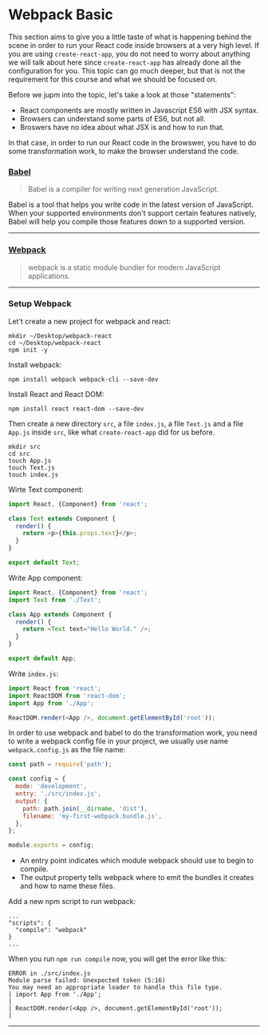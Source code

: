 # Webpack Basic

This section aims to give you a little taste of what is happening behind the scene in order to run your React code inside browsers at a very high level. If you are using `create-react-app`, you do not need to worry about anything we will talk about here since `create-react-app` has already done all the configuration for you. This topic can go much deeper, but that is not the requirement for this course and what we should be focused on.

Before we jupm into the topic, let's take a look at those "statements":

* React components are mostly written in Javascript ES6 with JSX syntax.
* Browsers can understand some parts of ES6, but not all.
* Broswers have no idea about what JSX is and how to run that.

In that case, in order to run our React code in the browswer, you have to do some transformation work, to make the browser understand the code.

### [Babel](https://babeljs.io/)

> Babel is a compiler for writing next generation JavaScript.

Babel is a tool that helps you write code in the latest version of JavaScript. When your supported environments don't support certain features natively, Babel will help you compile those features down to a supported version.

---

### [Webpack](https://webpack.js.org/)

> webpack is a static module bundler for modern JavaScript applications.

---

### Setup Webpack

Let't create a new project for webpack and react:

```
mkdir ~/Desktop/webpack-react
cd ~/Desktop/webpack-react
npm init -y
```

Install webpack:

```
npm install webpack webpack-cli --save-dev
```

Install React and React DOM:

```
npm install react react-dom --save-dev
```

Then create a new directory `src`, a file `index.js`, a file `Text.js` and a file `App.js` inside `src`, like what `create-react-app` did for us before.

```
mkdir src
cd src
touch App.js
touch Text.js
touch index.js
```

Wirte Text component:

```js
import React, {Component} from 'react';

class Text extends Component {
  render() {
    return <p>{this.props.text}</p>;
  }
}

export default Text;
```

Write App component:

```js
import React, {Component} from 'react';
import Text from './Text';

class App extends Component {
  render() {
    return <Text text="Hello World." />;
  }
}

export default App;
```

Write `index.js`:

```js
import React from 'react';
import ReactDOM from 'react-dom';
import App from './App';

ReactDOM.render(<App />, document.getElementById('root'));
```

In order to use webpack and babel to do the transformation work, you need to write a webpack config file in your project, we usually use name `webpack.config.js` as the file name:

```js
const path = require('path');

const config = {
  mode: 'development',
  entry: './src/index.js',
  output: {
    path: path.join(__dirname, 'dist'),
    filename: 'my-first-webpack.bundle.js',
  },
};

module.exports = config;
```

* An entry point indicates which module webpack should use to begin to compile.
* The output property tells webpack where to emit the bundles it creates and how to name these files.

Add a new npm script to run webpack:

```
...
"scripts": {
  "compile": "webpack"
}
...
```

When you run `npm run compile` now, you will get the error like this:

```
ERROR in ./src/index.js
Module parse failed: Unexpected token (5:16)
You may need an appropriate loader to handle this file type.
| import App from './App';
|
| ReactDOM.render(<App />, document.getElementById('root'));
|
```

---
